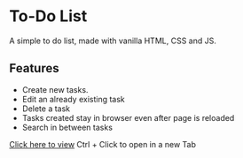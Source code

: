 <h1>To-Do List</h1>
<p> A simple to do list, made with vanilla HTML, CSS and JS.</p>
<h2>Features</h2>
<ul>
  <li>Create new tasks.</li>
  <li>Edit an already existing task</li>
  <li>Delete a task</li>
  <li>Tasks created stay in browser even after page is reloaded</li>
  <li>Search in between tasks</li>
</ul>
<a href="https://vanilla-to-do-list-html-css-js.netlify.app/">Click here to view</a><span> Ctrl + Click to open in a new Tab</span>
